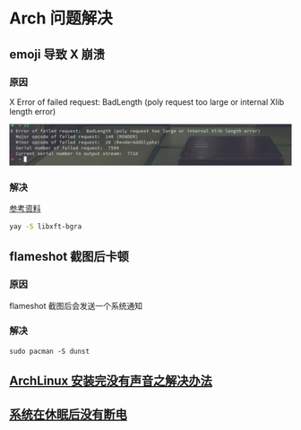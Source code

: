 # Arch 问题解决

## emoji 导致 X 崩溃

### 原因

X Error of failed request: BadLength (poly request too large or internal Xlib length error)

![image-20211026174340331](media/emoji.assets/image-20211026174340331.png)

### 解决

[参考资料](https://unix.stackexchange.com/questions/629281/gitk-crashes-when-viewing-commit-containing-emoji-x-error-of-failed-request-ba)

```bash
yay -S libxft-bgra
```

## flameshot 截图后卡顿

### 原因

flameshot 截图后会发送一个系统通知

### 解决

```shell
sudo pacman -S dunst
```

## [ArchLinux 安装完没有声音之解决办法](https://segmentfault.com/a/1190000002918394)



## [系统在休眠后没有断电](https://wiki.archlinux.org/title/Power_management_(%E7%AE%80%E4%BD%93%E4%B8%AD%E6%96%87)/Suspend_and_hibernate_(%E7%AE%80%E4%BD%93%E4%B8%AD%E6%96%87)#%E7%B3%BB%E7%BB%9F%E5%9C%A8%E4%BC%91%E7%9C%A0%E5%90%8E%E6%B2%A1%E6%9C%89%E6%96%AD%E7%94%B5)
